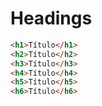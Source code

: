 # Headings

```html
<h1>Título</h1>
<h2>Título</h2>
<h3>Título</h3>
<h4>Título</h4>
<h5>Título</h5>
<h6>Título</h6>
```